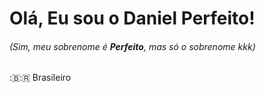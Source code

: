 # Olá, Eu sou o Daniel Perfeito! 
###### (Sim, meu sobrenome é **Perfeito**, mas só o sobrenome kkk)

:🇧:🇷 Brasileiro
